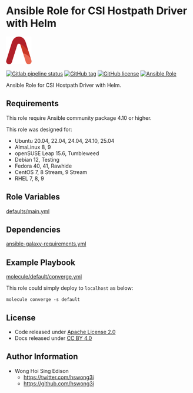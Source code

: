 # Ansible Role for CSI Hostpath Driver with Helm

<a href="https://alvistack.com" title="AlviStack" target="_blank"><img src="/alvistack.svg" height="75" alt="AlviStack"></a>

[![Gitlab pipeline status](https://img.shields.io/gitlab/pipeline/alvistack/ansible-role-helm_csi_hostpath/master)](https://gitlab.com/alvistack/ansible-role-helm_csi_hostpath/-/pipelines)
[![GitHub tag](https://img.shields.io/github/tag/alvistack/ansible-role-helm_csi_hostpath.svg)](https://github.com/alvistack/ansible-role-helm_csi_hostpath/tags)
[![GitHub license](https://img.shields.io/github/license/alvistack/ansible-role-helm_csi_hostpath.svg)](https://github.com/alvistack/ansible-role-helm_csi_hostpath/blob/master/LICENSE)
[![Ansible Role](https://img.shields.io/badge/galaxy-alvistack.helm_csi_hostpath-blue.svg)](https://galaxy.ansible.com/alvistack/helm_csi_hostpath)

Ansible Role for CSI Hostpath Driver with Helm.

## Requirements

This role require Ansible community package 4.10 or higher.

This role was designed for:

- Ubuntu 20.04, 22.04, 24.04, 24.10, 25.04
- AlmaLinux 8, 9
- openSUSE Leap 15.6, Tumbleweed
- Debian 12, Testing
- Fedora 40, 41, Rawhide
- CentOS 7, 8 Stream, 9 Stream
- RHEL 7, 8, 9

## Role Variables

[defaults/main.yml](defaults/main.yml)

## Dependencies

[ansible-galaxy-requirements.yml](ansible-galaxy-requirements.yml)

## Example Playbook

[molecule/default/converge.yml](molecule/default/converge.yml)

This role could simply deploy to `localhost` as below:

    molecule converge -s default

## License

- Code released under [Apache License 2.0](LICENSE)
- Docs released under [CC BY 4.0](http://creativecommons.org/licenses/by/4.0/)

## Author Information

- Wong Hoi Sing Edison
  - <https://twitter.com/hswong3i>
  - <https://github.com/hswong3i>
